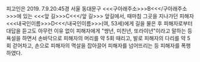 피고인은 2019. 7.9.20:45경 서울 동대문구 <<<구아래주소>>>B<<</구아래주소>>>에 있는 <<<앞 길>>>C<<</앞 길>>> 앞길에서, 때마침 그곳을 지나가던 피해자 <<<내국인이름>>>D<<</내국인이름>>>(여, 53세)에게 길을 물은 후 피해자로부터 대답을 듣고도 아무런 이유 없이 피해자에게 "썅년, 미친년, 또라이년"이라고 말하는 등 욕설을 하면서 손바닥으로 피해자의 머리를 약 5회 때리고, 발로 피해자의 다리를 약 5회 걷어차고, 손으로 피해자의 멱살을 잡아끌어 피해자를 넘어뜨리는 등 피해자를 폭행하였다.